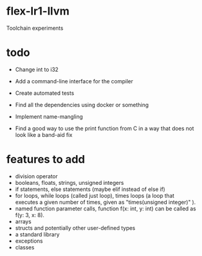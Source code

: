 # flex-lr1-llvm
Toolchain experiments
# todo

- Change int to i32

- Add a command-line interface for the compiler

- Create automated tests

- Find all the dependencies using docker or something

- Implement name-mangling

- Find a good way to use the print function from C in a way that does not look like a band-aid fix

# features to add
- division operator
- booleans, floats, strings, unsigned integers
- if statements, else statements (maybe elif instead of else if)
- for loops, while loops (called just loop), times loops (a loop that executes a given number of times, given as "times(unsigned integer)" ).
- named function parameter calls, function f(x: int, y: int) can be called as f(y: 3, x: 8).
- arrays
- structs and potentially other user-defined types
- a standard library
- exceptions
- classes

